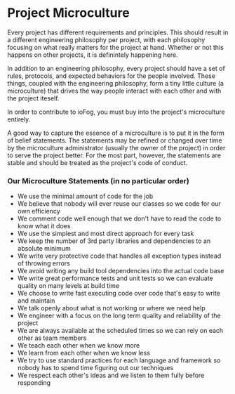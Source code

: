 # Project Microculture

Every project has different requirements and principles. This should result in a different engineering philosophy per project, with each philosophy focusing on what really matters for the project at hand. Whether or not this happens on other projects, it is definintely happening here.

In addition to an engineering philosophy, every project should have a set of rules, protocols, and expected behaviors for the people involved. These things, coupled with the engineering philosophy, form a tiny little culture (a microculture) that drives the way people interact with each other and with the project iteself.

In order to contribute to ioFog, you must buy into the project's microculture entirely.

A good way to capture the essence of a microculture is to put it in the form of belief statements. The statements may be refined or changed over time by the microculture administrator (usually the owner of the project) in order to serve the project better. For the most part, however, the statements are stable and should be treated as the project's code of conduct.

### Our Microculture Statements (in no particular order)

* We use the minimal amount of code for the job
* We believe that nobody will ever reuse our classes so we code for our own efficiency
* We comment code well enough that we don't have to read the code to know what it does
* We use the simplest and most direct approach for every task
* We keep the number of 3rd party libraries and dependencies to an absolute minimum
* We write very protective code that handles all exception types instead of throwing errors
* We avoid writing any build tool dependencies into the actual code base
* We write great performance tests and unit tests so we can evaluate quality on many levels at build time
* We choose to write fast executing code over code that's easy to write and maintain
* We talk openly about what is not working or where we need help
* We engineer with a focus on the long term quality and reliability of the project
* We are always available at the scheduled times so we can rely on each other as team members
* We teach each other when we know more
* We learn from each other when we know less
* We try to use standard practices for each language and framework so nobody has to spend time figuring out our techniques
* We respect each other's ideas and we listen to them fully before responding
